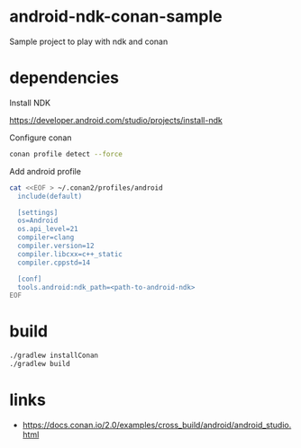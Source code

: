 # android-ndk-conan-sample

Sample project to play with ndk and conan

# dependencies 

Install NDK 

https://developer.android.com/studio/projects/install-ndk

Configure conan

```bash
conan profile detect --force
```

Add android profile

```bash
cat <<EOF > ~/.conan2/profiles/android
  include(default)

  [settings]
  os=Android
  os.api_level=21
  compiler=clang
  compiler.version=12
  compiler.libcxx=c++_static
  compiler.cppstd=14

  [conf]
  tools.android:ndk_path=<path-to-android-ndk>
EOF
```

# build 

```bash
./gradlew installConan
./gradlew build
```

# links

- https://docs.conan.io/2.0/examples/cross_build/android/android_studio.html
